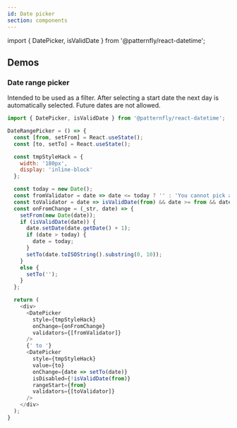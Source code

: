 ```yaml
---
id: Date picker
section: components
---
```


import { DatePicker, isValidDate } from '@patternfly/react-datetime';

## Demos

### Date range picker

Intended to be used as a filter. After selecting a start date the next day is automatically selected. Future dates are not allowed.

```js
import { DatePicker, isValidDate } from '@patternfly/react-datetime';

DateRangePicker = () => {
  const [from, setFrom] = React.useState();
  const [to, setTo] = React.useState();

  const tmpStyleHack = {
    width: '180px',
    display: 'inline-block'
  };

  const today = new Date();
  const fromValidator = date => date <= today ? '' : 'You cannot pick a future date';
  const toValidator = date => isValidDate(from) && date >= from && date <= today ? '' : 'To date must be less than from date';
  const onFromChange = (_str, date) => {
    setFrom(new Date(date));
    if (isValidDate(date)) {
      date.setDate(date.getDate() + 1);
      if (date > today) {
        date = today;
      }
      setTo(date.toISOString().substring(0, 10));
    }
    else {
      setTo('');
    }
  };

  return (
    <div>
      <DatePicker
        style={tmpStyleHack}
        onChange={onFromChange}
        validators={[fromValidator]}
      />
      {' to '}
      <DatePicker
        style={tmpStyleHack}
        value={to}
        onChange={date => setTo(date)}
        isDisabled={!isValidDate(from)}
        rangeStart={from}
        validators={[toValidator]}
      />
    </div>
  );
}
```

